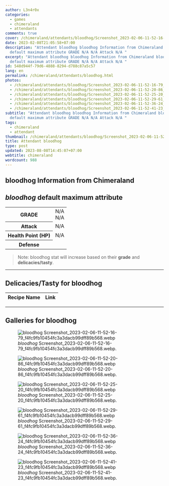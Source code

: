 ```yaml
---
author: L3n4r0x
categories:
  - games
  - chimeraland
  - attendants
comments: true
cover: /chimeraland/attendants/bloodhog/Screenshot_2023-02-06-11-52-16-79_f4fc9fb10454fc3a3dacb99dff89b568.webp
date: 2023-02-08T21:05:58+07:00
description: "Attendant bloodhog bloodhog Information from Chimeraland bloodhog
  default maximum attribute GRADE N/A N/A Attack N/A "
excerpt: "Attendant bloodhog bloodhog Information from Chimeraland bloodhog
  default maximum attribute GRADE N/A N/A Attack N/A "
id: 548d944f-79d6-4888-8294-d788c87a5c57
lang: en
permalink: /chimeraland/attendants/bloodhog.html
photos:
  - /chimeraland/attendants/bloodhog/Screenshot_2023-02-06-11-52-16-79_f4fc9fb10454fc3a3dacb99dff89b568.webp
  - /chimeraland/attendants/bloodhog/Screenshot_2023-02-06-11-52-20-86_f4fc9fb10454fc3a3dacb99dff89b568.webp
  - /chimeraland/attendants/bloodhog/Screenshot_2023-02-06-11-52-25-20_f4fc9fb10454fc3a3dacb99dff89b568.webp
  - /chimeraland/attendants/bloodhog/Screenshot_2023-02-06-11-52-29-61_f4fc9fb10454fc3a3dacb99dff89b568.webp
  - /chimeraland/attendants/bloodhog/Screenshot_2023-02-06-11-52-36-24_f4fc9fb10454fc3a3dacb99dff89b568.webp
  - /chimeraland/attendants/bloodhog/Screenshot_2023-02-06-11-52-41-23_f4fc9fb10454fc3a3dacb99dff89b568.webp
subtitle: "Attendant bloodhog bloodhog Information from Chimeraland bloodhog
  default maximum attribute GRADE N/A N/A Attack N/A "
tags:
  - chimeraland
  - attendant
thumbnail: /chimeraland/attendants/bloodhog/Screenshot_2023-02-06-11-52-16-79_f4fc9fb10454fc3a3dacb99dff89b568.webp
title: Attendant bloodhog
type: post
updated: 2023-08-08T14:45:07+07:00
webtitle: chimeraland
wordcount: 988
---
```


<link
  rel="stylesheet"
  href="https://rawcdn.githack.com/dimaslanjaka/Web-Manajemen/870a349/css/bootstrap-5-3-0-alpha3-wrapper.css"
/>
<section id="bootstrap-wrapper">
  <div data-bs-theme="dark">
    <h2>bloodhog Information from Chimeraland</h2>
    <h2 id="attribute"><i>bloodhog</i> default maximum attribute</h2>
    <div class="row">
      <div class="col mb-2">
        <div class="card">
          <div class="card-body">
            <table>
              <tr>
                <th>GRADE</th>
                <td>N/A <br />N/A</td>
              </tr>
              <tr>
                <th>Attack</th>
                <td>N/A</td>
              </tr>
              <tr>
                <th>Health Point (HP)</th>
                <td>N/A</td>
              </tr>
              <tr>
                <th>Defense</th>
                <td></td>
              </tr>
            </table>
          </div>
        </div>
      </div>
    </div>
    <blockquote class="bd-callout bd-callout-warning">
      Note: bloodhog stat will increase based on their <b>grade</b> and
      <b>delicacies/tasty</b>.
    </blockquote>
    <hr />
    <h2 id="delicacies">Delicacies/Tasty for bloodhog</h2>
    <div class="card">
      <div class="card-body">
        <div class="table-responsive">
          <table class="table table-striped">
            <thead>
              <tr>
                <th>Recipe Name</th>
                <th>Link</th>
              </tr>
            </thead>
            <tbody></tbody>
          </table>
        </div>
      </div>
    </div>
    <hr />
    <div id="gallery">
      <h2>Galleries for bloodhog</h2>
      <div class="row">
        <div class="col-lg-6 col-12">
          <figure>
            <img
              src="https://www.webmanajemen.com/chimeraland/attendants/bloodhog/Screenshot_2023-02-06-11-52-16-79_f4fc9fb10454fc3a3dacb99dff89b568.webp"
              alt="bloodhog Screenshot_2023-02-06-11-52-16-79_f4fc9fb10454fc3a3dacb99dff89b568.webp"
            />
            <figcaption style="word-wrap: break-word">
              <i>bloodhog</i>
              Screenshot_2023-02-06-11-52-16-79_f4fc9fb10454fc3a3dacb99dff89b568.webp.
            </figcaption>
          </figure>
        </div>
        <div class="col-lg-6 col-12">
          <figure>
            <img
              src="https://www.webmanajemen.com/chimeraland/attendants/bloodhog/Screenshot_2023-02-06-11-52-20-86_f4fc9fb10454fc3a3dacb99dff89b568.webp"
              alt="bloodhog Screenshot_2023-02-06-11-52-20-86_f4fc9fb10454fc3a3dacb99dff89b568.webp"
            />
            <figcaption style="word-wrap: break-word">
              <i>bloodhog</i>
              Screenshot_2023-02-06-11-52-20-86_f4fc9fb10454fc3a3dacb99dff89b568.webp.
            </figcaption>
          </figure>
        </div>
        <div class="col-lg-6 col-12">
          <figure>
            <img
              src="https://www.webmanajemen.com/chimeraland/attendants/bloodhog/Screenshot_2023-02-06-11-52-25-20_f4fc9fb10454fc3a3dacb99dff89b568.webp"
              alt="bloodhog Screenshot_2023-02-06-11-52-25-20_f4fc9fb10454fc3a3dacb99dff89b568.webp"
            />
            <figcaption style="word-wrap: break-word">
              <i>bloodhog</i>
              Screenshot_2023-02-06-11-52-25-20_f4fc9fb10454fc3a3dacb99dff89b568.webp.
            </figcaption>
          </figure>
        </div>
        <div class="col-lg-6 col-12">
          <figure>
            <img
              src="https://www.webmanajemen.com/chimeraland/attendants/bloodhog/Screenshot_2023-02-06-11-52-29-61_f4fc9fb10454fc3a3dacb99dff89b568.webp"
              alt="bloodhog Screenshot_2023-02-06-11-52-29-61_f4fc9fb10454fc3a3dacb99dff89b568.webp"
            />
            <figcaption style="word-wrap: break-word">
              <i>bloodhog</i>
              Screenshot_2023-02-06-11-52-29-61_f4fc9fb10454fc3a3dacb99dff89b568.webp.
            </figcaption>
          </figure>
        </div>
        <div class="col-lg-6 col-12">
          <figure>
            <img
              src="https://www.webmanajemen.com/chimeraland/attendants/bloodhog/Screenshot_2023-02-06-11-52-36-24_f4fc9fb10454fc3a3dacb99dff89b568.webp"
              alt="bloodhog Screenshot_2023-02-06-11-52-36-24_f4fc9fb10454fc3a3dacb99dff89b568.webp"
            />
            <figcaption style="word-wrap: break-word">
              <i>bloodhog</i>
              Screenshot_2023-02-06-11-52-36-24_f4fc9fb10454fc3a3dacb99dff89b568.webp.
            </figcaption>
          </figure>
        </div>
        <div class="col-lg-6 col-12">
          <figure>
            <img
              src="https://www.webmanajemen.com/chimeraland/attendants/bloodhog/Screenshot_2023-02-06-11-52-41-23_f4fc9fb10454fc3a3dacb99dff89b568.webp"
              alt="bloodhog Screenshot_2023-02-06-11-52-41-23_f4fc9fb10454fc3a3dacb99dff89b568.webp"
            />
            <figcaption style="word-wrap: break-word">
              <i>bloodhog</i>
              Screenshot_2023-02-06-11-52-41-23_f4fc9fb10454fc3a3dacb99dff89b568.webp.
            </figcaption>
          </figure>
        </div>
      </div>
    </div>
  </div>
</section>